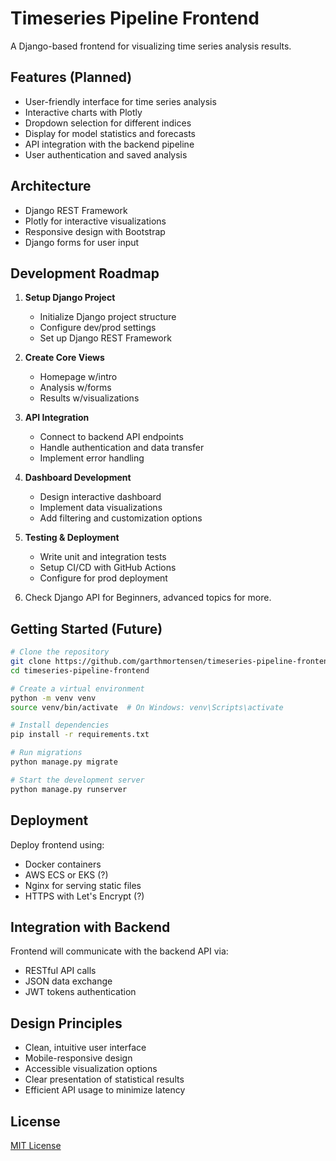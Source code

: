 # Timeseries Pipeline Frontend

A Django-based frontend for visualizing time series analysis results.

## Features (Planned)

- User-friendly interface for time series analysis
- Interactive charts with Plotly
- Dropdown selection for different indices
- Display for model statistics and forecasts
- API integration with the backend pipeline
- User authentication and saved analysis

## Architecture

- Django REST Framework
- Plotly for interactive visualizations
- Responsive design with Bootstrap
- Django forms for user input

## Development Roadmap

1. **Setup Django Project**
   - Initialize Django project structure
   - Configure dev/prod settings
   - Set up Django REST Framework

2. **Create Core Views**
   - Homepage w/intro
   - Analysis w/forms
   - Results w/visualizations

3. **API Integration**
   - Connect to backend API endpoints
   - Handle authentication and data transfer
   - Implement error handling

4. **Dashboard Development**
   - Design interactive dashboard
   - Implement data visualizations
   - Add filtering and customization options

5. **Testing & Deployment**
   - Write unit and integration tests
   - Setup CI/CD with GitHub Actions
   - Configure for prod deployment

6. Check Django API for Beginners, advanced topics for more.

## Getting Started (Future)

```bash
# Clone the repository
git clone https://github.com/garthmortensen/timeseries-pipeline-frontend.git
cd timeseries-pipeline-frontend

# Create a virtual environment
python -m venv venv
source venv/bin/activate  # On Windows: venv\Scripts\activate

# Install dependencies
pip install -r requirements.txt

# Run migrations
python manage.py migrate

# Start the development server
python manage.py runserver
```

## Deployment

Deploy frontend using:

- Docker containers
- AWS ECS or EKS (?)
- Nginx for serving static files
- HTTPS with Let's Encrypt (?)

## Integration with Backend

Frontend will communicate with the backend API via:

- RESTful API calls
- JSON data exchange
- JWT tokens authentication

## Design Principles

- Clean, intuitive user interface
- Mobile-responsive design
- Accessible visualization options
- Clear presentation of statistical results
- Efficient API usage to minimize latency

## License

[MIT License](LICENSE)
